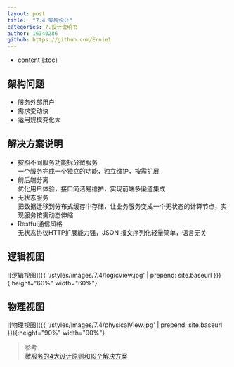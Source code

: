 ```yaml
---
layout: post
title:  "7.4 架构设计"
categories: 7.设计说明书
author: 16340286
github: https://github.com/Ernie1
---
```


* content
{:toc}

## 架构问题
- 服务外部用户
- 需求变动快
- 运用规模变化大

## 解决方案说明
- 按照不同服务功能拆分微服务  
    一个服务完成一个独立的功能，独立维护，按需扩展
- 前后端分离  
    优化用户体验，接口简洁易维护，实现前端多渠道集成
- 无状态服务  
    把数据迁移到分布式缓存中存储，让业务服务变成一个无状态的计算节点，实现服务按需动态伸缩
- Restful通信风格  
    无状态协议HTTP扩展能力强，JSON 报文序列化轻量简单，语言无关

## 逻辑视图
![逻辑视图]({{ '/styles/images/7.4/logicView.jpg' | prepend: site.baseurl }}){:height="60%" width="60%"}

## 物理视图
![物理视图]({{ '/styles/images/7.4/physicalView.jpg' | prepend: site.baseurl }}){:height="90%" width="90%"}

> 参考  
> [微服务的4大设计原则和19个解决方案](https://juejin.im/entry/59bf30876fb9a00a583176a1)